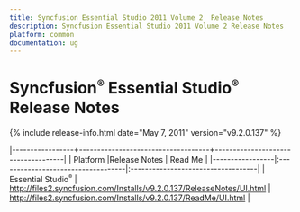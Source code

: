 ```yaml
---
title: Syncfusion Essential Studio 2011 Volume 2  Release Notes  
description: Syncfusion Essential Studio 2011 Volume 2 Release Notes  
platform: common
documentation: ug
---
```


# Syncfusion<sup style="font-size:70%">&reg;</sup> Essential Studio<sup style="font-size:70%">&reg;</sup> Release Notes  

{% include release-info.html date="May 7, 2011"  version="v9.2.0.137" %} 



|-----------------+------------------------------------+------------------------------------|
|   Platform      |Release Notes                       | Read Me                            |
|-----------------|:-----------------------------------|:-----------------------------------|
| Essential Studio<sup style="font-size:70%">&reg;</sup>  | <http://files2.syncfusion.com/Installs/v9.2.0.137/ReleaseNotes/UI.html> | <http://files2.syncfusion.com/Installs/v9.2.0.137/ReadMe/UI.html> |
